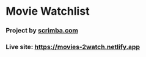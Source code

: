 # Movie Watchlist

### Project by [scrimba.com](https://scrimba.com)

### Live site: https://movies-2watch.netlify.app


